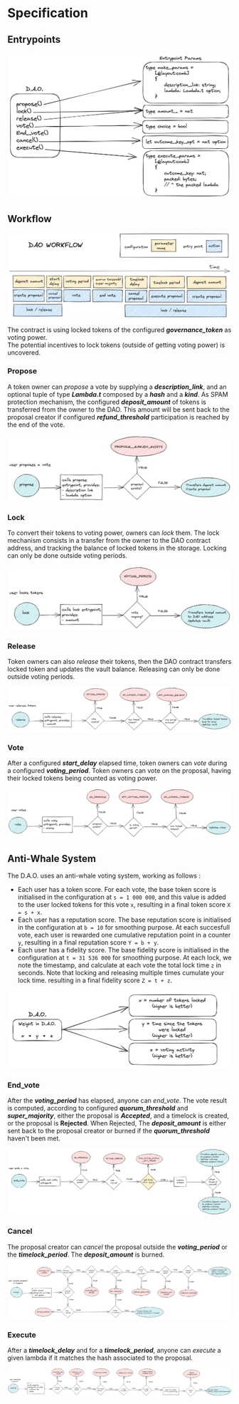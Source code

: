 # Specification

## Entrypoints

![contract_entrypoints](./images/contract_entrypoints.png)

## Workflow

![workflow](./images/workflow.png)

The contract is using locked tokens of the configured
***governance_token*** as voting power.  
The potential incentives to lock tokens (outside of getting voting power) is
uncovered.

### Propose

A token owner can *propose* a vote by supplying a ***description_link***,
and an optional tuple of type ***Lambda.t*** composed by a ***hash*** and a ***kind***.
As SPAM protection mechanism, the configured ***deposit_amount*** of tokens is
transferred from the owner to the DAO. This amount will be sent back to
the proposal creator if configured ***refund_threshold*** participation is
reached by the end of the vote.

![propose](./images/flow_propose.png)

### Lock

To convert their tokens to voting power, owners can *lock* them.
The lock mechanism consists in a transfer from the owner to the DAO contract address,
and tracking the balance of locked tokens in the storage.
Locking can only be done outside voting periods.

![lock](./images/flow_lock.png)

### Release

Token owners can also *release* their tokens, then the DAO contract
transfers locked token and updates the vault balance. Releasing can only be done
outside voting periods.

![release](./images/flow_release.png)

### Vote

After a configured ***start_delay*** elapsed time, token owners can *vote*
during a configured ***voting_period***. Token owners can vote on the proposal,
having their locked tokens being counted as voting power.

![vote](./images/flow_vote.png)

## Anti-Whale System
The D.A.O. uses an anti-whale voting system, working as follows :
- Each user has a token score. For each vote, the base token score is initialised in the configuration at `s = 1 000 000`, and this value is added to the user locked tokens for this vote `x`, resulting in a final token score `X = s + x`.
- Each user has a reputation score. The base reputation score is initialised in the configuration at `b = 10` for smoothing purpose.  At each succesfull vote, each user is rewarded one cumulative reputation point in a counter `y`, resulting in a final reputation score `Y = b + y`.
- Each user has a fidelity score. The base fidelity score is initialised in the configuration at `t = 31 536 000` for smoothing purpose. At each lock, we note the timestamp, and calculate at each vote the total lock time `z` in seconds. Note that locking and releasing multiple times cumulate your lock time.  resulting in a final fidelity score `Z = t + z`.

![voting_weight](./images/voting_weight.png)

### End_vote

After the ***voting_period*** has elapsed, anyone can *end_vote*.
The vote result is computed, according to configured ***quorum_threshold***
and ***super_majority***, either the proposal is ***Accepted***,
and a timelock is created, or the proposal is **Rejected**.
When Rejected, The ***deposit_amount*** is either sent back to the proposal
creator or burned if the ***quorum_threshold*** haven't been met.

![end_vote](./images/flow_end_vote.png)

### Cancel

The proposal creator can *cancel* the proposal outside the ***voting_period***
or the ***timelock_period***. The ***deposit_amount*** is burned.

![cancel](./images/flow_cancel.png)

### Execute

After a ***timelock_delay*** and for a ***timelock_period***, anyone can *execute*
a given lambda if it matches the hash associated to the proposal.

![execute](./images/flow_execute.png)
